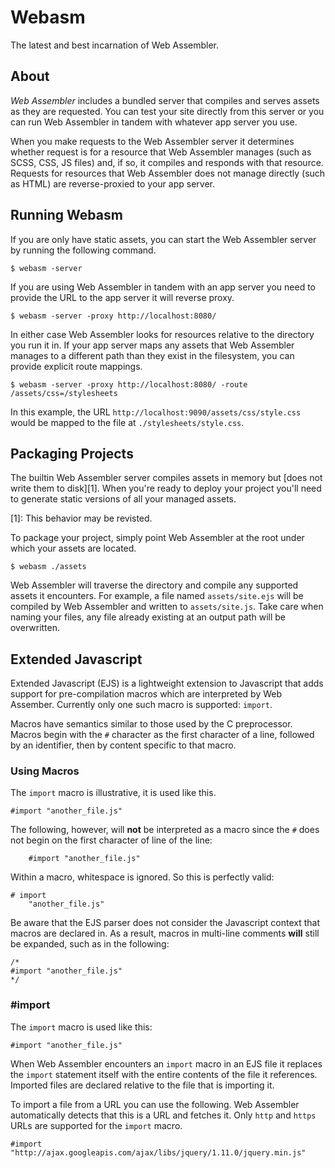Webasm
======

The latest and best incarnation of Web Assembler.

About
-----

*Web Assembler* includes a bundled server that compiles and serves assets as they are requested. You can test your site directly from this server or you can run Web Assembler in tandem with whatever app server you use.

When you make requests to the Web Assembler server it determines whether request is for a resource that Web Assembler manages (such as SCSS, CSS, JS files) and, if so, it compiles and responds with that resource. Requests for resources that Web Assembler does not manage directly (such as HTML) are reverse-proxied to your app server.

Running Webasm
--------------

If you are only have static assets, you can start the Web Assembler server by running the following command.

	$ webasm -server

If you are using Web Assembler in tandem with an app server you need to provide the URL to the app server it will reverse proxy.

	$ webasm -server -proxy http://localhost:8080/

In either case Web Assembler looks for resources relative to the directory you run it in. If your app server maps any assets that Web Assembler manages to a different path than they exist in the filesystem, you can provide explicit route mappings.

	$ webasm -server -proxy http://localhost:8080/ -route /assets/css=/stylesheets

In this example, the URL `http://localhost:9090/assets/css/style.css` would be mapped to the file at `./stylesheets/style.css`.

Packaging Projects
------------------

The builtin Web Assembler server compiles assets in memory but [does not write them to disk][1]. When you're ready to deploy your project you'll need to generate static versions of all your managed assets.

[1]: This behavior may be revisted.

To package your project, simply point Web Assembler at the root under which your assets are located.

	$ webasm ./assets

Web Assembler will traverse the directory and compile any supported assets it encounters. For example, a file named `assets/site.ejs` will be compiled by Web Assembler and written to `assets/site.js`. Take care when naming your files, any file already existing at an output path will be overwritten.

Extended Javascript
-------------------

Extended Javascript (EJS) is a lightweight extension to Javascript that adds support for pre-compilation macros which are interpreted by Web Assember. Currently only one such macro is supported: `import`.

Macros have semantics similar to those used by the C preprocessor. Macros begin with the `#` character as the first character of a line, followed by an identifier, then by content specific to that macro.

### Using Macros

The `import` macro is illustrative, it is used like this.

	#import "another_file.js"
	
The following, however, will **not** be interpreted as a macro since the `#` does not begin on the first character of line of the line:

	    #import "another_file.js"

Within a macro, whitespace is ignored. So this is perfectly valid:

	# import
		"another_file.js"

Be aware that the EJS parser does not consider the Javascript context that macros are declared in. As a result, macros in multi-line comments **will** still be expanded, such as in the following:

	/*
	#import "another_file.js"
	*/

### #import

The `import` macro is used like this:

	#import "another_file.js"

When Web Assembler encounters an `import` macro in an EJS file it replaces the `import` statement itself with the entire contents of the file it references. Imported files are declared relative to the file that is importing it.

To import a file from a URL you can use the following. Web Assembler automatically detects that this is a URL and fetches it. Only `http` and `https` URLs are supported for the `import` macro.

	#import "http://ajax.googleapis.com/ajax/libs/jquery/1.11.0/jquery.min.js"

